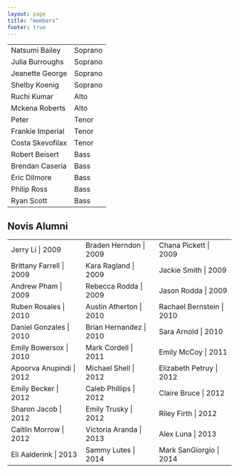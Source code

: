 ```yaml
---
layout: page
title: "members"
footer: true
---
```


| | |
| ---------------- | ---------- |
| Natsumi Bailey   | Soprano |
| Julia Burroughs  | Soprano |
| Jeanette George  | Soprano |
| Shelby Koenig    | Soprano |
| Ruchi Kumar      | Alto    |
| Mckena Roberts   | Alto    |
| Peter            | Tenor   |
| Frankie Imperial | Tenor   |
| Costa Skevofilax | Tenor   |
| Robert Beisert   | Bass    |
| Brendan Caseria  | Bass    |
| Eric Dilmore     | Bass    |
| Philip Ross      | Bass    |
| Ryan Scott       | Bass    |

Novis Alumni
------------
|                          |                         |                           |
| ------------------------ | ----------------------- | ------------------------- |
| Jerry Li \| 2009         | Braden Herndon \| 2009  | Chana Pickett \| 2009     |
| Brittany Farrell \| 2009 | Kara Ragland \| 2009    | Jackie Smith \| 2009      |
| Andrew Pham \| 2009      | Rebecca Rodda \| 2009   | Jason Rodda \| 2009       |
| Ruben Rosales \| 2010    | Austin Atherton \| 2010 | Rachael Bernstein \| 2010 |
| Daniel Gonzales \| 2010  | Brian Hernandez \| 2010 | Sara Arnold \| 2010       |
| Emily Bowersox \| 2010   | Mark Cordell \| 2011    | Emily McCoy \| 2011       |
| Apoorva Anupindi \| 2012 | Michael Shell \| 2012   | Elizabeth Petruy \| 2012  |
| Emily Becker \| 2012     | Caleb Phillips \| 2012  | Claire Bruce \| 2012      |
| Sharon Jacob \| 2012     | Emily Trusky \| 2012    | Riley Firth \| 2012       |
| Caitlin Morrow \| 2012   | Victoria Aranda \| 2013 | Alex Luna \| 2013         |
| Eli Aalderink \| 2013    | Sammy Lutes \| 2014     | Mark SanGiorgio \| 2014   |
